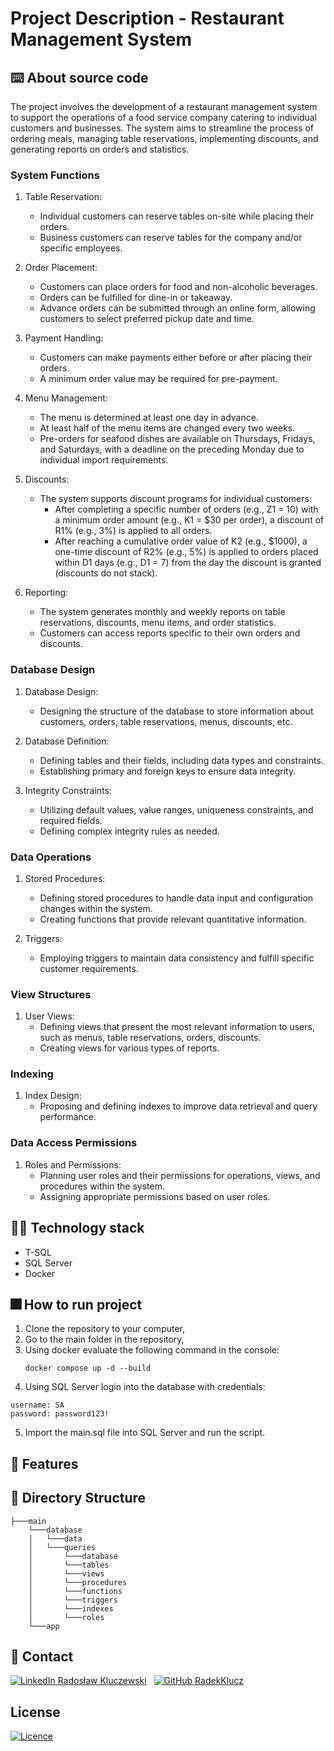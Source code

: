 # Project Description - Restaurant Management System
## :keyboard:	About source code
The project involves the development of a restaurant management system to support the operations of a food service company catering to individual customers and businesses. The system aims to streamline the process of ordering meals, managing table reservations, implementing discounts, and generating reports on orders and statistics.

### System Functions

1. Table Reservation:
   - Individual customers can reserve tables on-site while placing their orders.
   - Business customers can reserve tables for the company and/or specific employees.

2. Order Placement:
   - Customers can place orders for food and non-alcoholic beverages.
   - Orders can be fulfilled for dine-in or takeaway.
   - Advance orders can be submitted through an online form, allowing customers to select preferred pickup date and time.

3. Payment Handling:
   - Customers can make payments either before or after placing their orders.
   - A minimum order value may be required for pre-payment.

4. Menu Management:
   - The menu is determined at least one day in advance.
   - At least half of the menu items are changed every two weeks.
   - Pre-orders for seafood dishes are available on Thursdays, Fridays, and Saturdays, with a deadline on the preceding Monday due to individual import requirements.

5. Discounts:
   - The system supports discount programs for individual customers:
     - After completing a specific number of orders (e.g., Z1 = 10) with a minimum order amount (e.g., K1 = $30 per order), a discount of R1% (e.g., 3%) is applied to all orders.
     - After reaching a cumulative order value of K2 (e.g., $1000), a one-time discount of R2% (e.g., 5%) is applied to orders placed within D1 days (e.g., D1 = 7) from the day the discount is granted (discounts do not stack).

6. Reporting:
   - The system generates monthly and weekly reports on table reservations, discounts, menu items, and order statistics.
   - Customers can access reports specific to their own orders and discounts.

### Database Design

1. Database Design:
   - Designing the structure of the database to store information about customers, orders, table reservations, menus, discounts, etc.

2. Database Definition:
   - Defining tables and their fields, including data types and constraints.
   - Establishing primary and foreign keys to ensure data integrity.

3. Integrity Constraints:
   - Utilizing default values, value ranges, uniqueness constraints, and required fields.
   - Defining complex integrity rules as needed.

### Data Operations

1. Stored Procedures:
   - Defining stored procedures to handle data input and configuration changes within the system.
   - Creating functions that provide relevant quantitative information.

2. Triggers:
   - Employing triggers to maintain data consistency and fulfill specific customer requirements.

### View Structures

1. User Views:
   - Defining views that present the most relevant information to users, such as menus, table reservations, orders, discounts.
   - Creating views for various types of reports.

### Indexing

1. Index Design:
   - Proposing and defining indexes to improve data retrieval and query performance.

### Data Access Permissions

1. Roles and Permissions:
   - Planning user roles and their permissions for operations, views, and procedures within the system.
   - Assigning appropriate permissions based on user roles.

## 🧑‍💻 Technology stack

* T-SQL
* SQL Server
* Docker

## 🎆 How to run project

1. Clone the repository to your computer,
2. Go to the main folder in the repository,
3. Using docker evaluate the following command in the console:
    ```docker
    docker compose up -d --build
    ```
4. Using SQL Server login into the database with credentials:
  ```text
  username: SA
  password: password123!
  ``` 
5. Import the main.sql file into SQL Server and run the script.

## 🌠 Features

## 📁 Directory Structure

    ├───main
        └───database
        │   └───data
        │   └───queries
        │       └───database
        │       └───tables
        │       └───views
        │       └───procedures
        │       └───functions
        │       └───triggers
        │       └───indexes
        │       └───roles
        └───app

## 📧 Contact

[![LinkedIn](https://i.stack.imgur.com/gVE0j.png) Radosław Kluczewski](https:///www.linkedin.com/in/radoslaw-kluczewski) 
&nbsp;
[![GitHub](https://i.stack.imgur.com/tskMh.png) RadekKlucz](https://github.com/RadekKlucz)

## License

[![Licence](https://img.shields.io/github/license/Ileriayo/markdown-badges?style=for-the-badge)](./LICENSE)